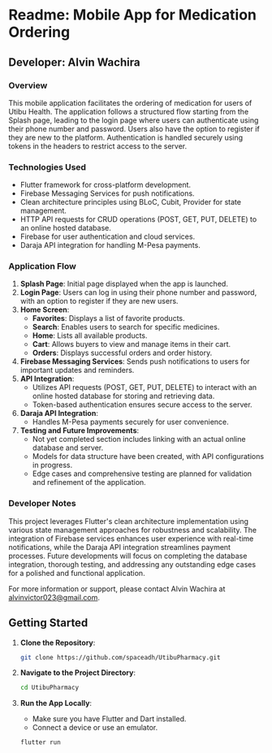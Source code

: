 # Readme: Mobile App for Medication Ordering

## Developer: Alvin Wachira

### Overview

This mobile application facilitates the ordering of medication for users of Utibu Health. The application follows a structured flow starting from the Splash page, leading to the login page where users can authenticate using their phone number and password. Users also have the option to register if they are new to the platform. Authentication is handled securely using tokens in the headers to restrict access to the server.

### Technologies Used

- Flutter framework for cross-platform development.
- Firebase Messaging Services for push notifications.
- Clean architecture principles using BLoC, Cubit, Provider for state management.
- HTTP API requests for CRUD operations (POST, GET, PUT, DELETE) to an online hosted database.
- Firebase for user authentication and cloud services.
- Daraja API integration for handling M-Pesa payments.

### Application Flow

1. **Splash Page**: Initial page displayed when the app is launched.
2. **Login Page**: Users can log in using their phone number and password, with an option to register if they are new users.
3. **Home Screen**:
   - **Favorites**: Displays a list of favorite products.
   - **Search**: Enables users to search for specific medicines.
   - **Home**: Lists all available products.
   - **Cart**: Allows buyers to view and manage items in their cart.
   - **Orders**: Displays successful orders and order history.
4. **Firebase Messaging Services**: Sends push notifications to users for important updates and reminders.
5. **API Integration**:
   - Utilizes API requests (POST, GET, PUT, DELETE) to interact with an online hosted database for storing and retrieving data.
   - Token-based authentication ensures secure access to the server.
6. **Daraja API Integration**:
   - Handles M-Pesa payments securely for user convenience.
7. **Testing and Future Improvements**:
   - Not yet completed section includes linking with an actual online database and server.
   - Models for data structure have been created, with API configurations in progress.
   - Edge cases and comprehensive testing are planned for validation and refinement of the application.

### Developer Notes

This project leverages Flutter's clean architecture implementation using various state management approaches for robustness and scalability. The integration of Firebase services enhances user experience with real-time notifications, while the Daraja API integration streamlines payment processes. Future developments will focus on completing the database integration, thorough testing, and addressing any outstanding edge cases for a polished and functional application.

For more information or support, please contact Alvin Wachira at [alvinvictor023@gmail.com](mailto:alvinvictor023@gmail.com).

## Getting Started

1. **Clone the Repository**:

    ```bash
    git clone https://github.com/spaceadh/UtibuPharmacy.git
    ```

2. **Navigate to the Project Directory**:

    ```bash
    cd UtibuPharmacy
    ```

3. **Run the App Locally**:

    - Make sure you have Flutter and Dart installed.
    - Connect a device or use an emulator.

    ```bash
    flutter run
    ```